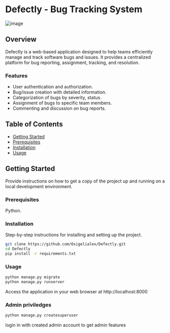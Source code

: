 # Defectly - Bug Tracking System

![image](https://github.com/Osigelialex/Defectly/assets/97721950/2de3fb5d-b308-4cd0-b3de-af405cfbf5f2)

## Overview

Defectly is a web-based application designed to help teams efficiently manage and track software bugs and issues. It provides a centralized platform for bug reporting, assignment, tracking, and resolution.

### Features

- User authentication and authorization.
- Bug/issue creation with detailed information.
- Categorization of bugs by severity, status.
- Assignment of bugs to specific team members.
- Commenting and discussion on bug reports.

## Table of Contents

- [Getting Started](#getting-started)
- [Prerequisites](#prerequisites)
- [Installation](#installation)
- [Usage](#usage)

## Getting Started

Provide instructions on how to get a copy of the project up and running on a local development environment.

### Prerequisites

Python.

### Installation

Step-by-step instructions for installing and setting up the project.

```bash
git clone https://github.com/Osigelialex/Defectly.git
cd Defectly
pip install -r requirements.txt
```

### Usage
```bash
python manage.py migrate
python manage.py runserver
```
Access the application in your web browser at http://localhost:8000

### Admin priviledges
```bash
python manage.py createsuperuser
```
login in with created admin account to get admin features
